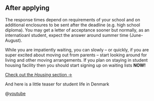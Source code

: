 ## After applying

The response times depend on requirements of your school and on additional enclosures to be sent after the deadline (e.g. high school diploma). You may get a letter of acceptance sooner but normally, as an internatioanl student, expect the answer around summer time (June-August).

While you are impatiently waiting, you can slowly – or quickly, if you are super excited about moving out from parents – start looking around for living and other moving arrangements. If you plan on staying in student housing facility then you should start signing up on waiting lists **NOW!**

[Check out the *Housing* section →](%base_url%/housing)

And here is a little teaser for student life in Denmark

@[youtube](9Ji2AShbNVs)

